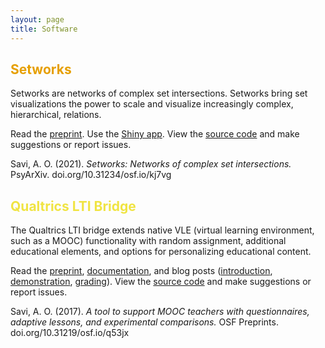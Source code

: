```yaml
---
layout: page
title: Software
---
```


## <font color="#E69F00">Setworks</font>

Setworks are networks of complex set intersections. Setworks bring set visualizations the power to scale and visualize increasingly complex, hierarchical, relations.

Read the [preprint](https://doi.org/10.31234/osf.io/kj7vg). Use the [Shiny app](https://aosavi.shinyapps.io/setworks/). View the [source code](https://github.com/aosavi/setworks) and make suggestions or report issues.

Savi, A. O. (2021). _Setworks: Networks of complex set intersections._ PsyArXiv. doi.org/10.31234/osf.io/kj7vg

## <font color="#F0E442">Qualtrics LTI Bridge</font>

The Qualtrics LTI bridge extends native VLE (virtual learning environment, such as a MOOC) functionality with random assignment, additional educational elements, and options for personalizing educational content.

Read the [preprint](https://doi.org/10.31219/osf.io/q53jx), [documentation](https://github.com/renspoesse/uva-qualtrics-lti-bridge#readme), and blog posts ([introduction](/blog/evidence-based-improvements-to-coursera-with-qualtrics/), [demonstration](/blog/qualtrics-lti-demonstration/), [grading](/blog/qualtrics-lti-grading/)). View the [source code](https://github.com/renspoesse/uva-qualtrics-lti-bridge) and make suggestions or report issues.

Savi, A. O. (2017). _A tool to support MOOC teachers with questionnaires, adaptive lessons, and experimental comparisons._ OSF Preprints. doi.org/10.31219/osf.io/q53jx
